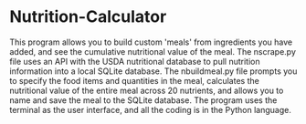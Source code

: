 # Nutrition-Calculator
This program allows you to build custom 'meals'  from ingredients you have added, and see the cumulative nutritional value of the meal. The nscrape.py file uses an API with the USDA nutritional database to pull nutrition information into a local SQLite database. The nbuildmeal.py file prompts you to specify the food items and quantities in the meal, calculates the nutritional value of the entire meal across 20 nutrients, and allows you to name and save the meal to the SQLite database. The program uses the terminal as the user interface, and all the coding is in the Python language.
